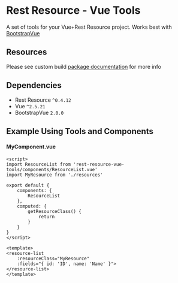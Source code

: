 # Rest Resource - Vue Tools
A set of tools for your Vue+Rest Resource project. Works best with [BootstrapVue](https://bootstrap-vue.js.org)

## Resources
Please see custom build [package documentation](https://github.com/baseprime/rest-resource) for more info

## Dependencies
- Rest Resource `^0.4.12`
- Vue `^2.5.21`
- BootstrapVue `2.0.0`

## Example Using Tools and Components

#### MyComponent.vue
```vue
<script>
import ResourceList from 'rest-resource-vue-tools/components/ResourceList.vue'
import MyResource from './resources'

export default {
    components: {
        ResourceList
    },
    computed: {
        getResourceClass() {
            return 
        }
    }
}
</script>

<template>
<resource-list
    :resourceClass="MyResource"
    :fields="{ id: 'ID', name: 'Name' }">
</resource-list>
</template>
```

